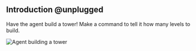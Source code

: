 ## Introduction @unplugged

Have the agent build a tower! Make a command to tell it how many levels to build.

![Agent building a tower](/static/images.png)
